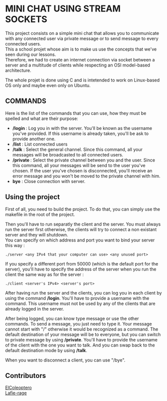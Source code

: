 # MINI CHAT USING STREAM SOCKETS

This project consists on a simple mini chat that allows you to communicate with any connected user via private message or to send message to every connected users.  
This a school projet whose aim is to make us use the concepts that we've seen during our lessons.  
Therefore, we had to create an internet connection via socket between a server and a multitude of clients while respecting an OSI model-based architecture.  

The whole projet is done using C and is intetended to work on Linux-based OS only and maybe even only on Ubuntu.

## COMMANDS

Here is the list of the commands that you can use, how they must be spelled and what are their purpose:  
- **/login <username>** : Log you in with the server. You'll be known as the username you've provided. If this username is already taken, you'll be ask to provide another one.  
- **/list** : List connected users  
- **/talk**  : Select the general channel. Since this command, all your messages will be broadcasted to all connected users.  
- **/private <username>**  : Select the private channel between you and the user. Since this command, all your messages will be send to the user you've chosen.
If the user you've chosen is disconnected, you'll receive an error message and you won't be moved to the private channel with him.
- **bye** : Close connection with server.
  
## Using the project

First of all, you need to build the project. To do that, you can simply use the makefile in the root of the project.  

Then you'll have to run separatly the client and the server. You must always run the server first otherwise, the clients will try to connect a non existant server and they will shutdown.  
You can specify on which address and port you want to bind your server this way :

```
./server <any IPv4 that your computer can use> <any unused port>
```

If you specify a different port from 50000 (which is the default port for the server), you'll have to specify the address of the server when you run the client the same way as for the server :
  
```
./client <server's IPv4> <server's port>
```
  
After having run the server and the clients, you can log you in each client by using the command **/login**. You'll have to provide a username with the command. This username must not be used by any of the clients that are already logged in the server.

After being logged, you can know type message or use the other commands.
To send a message, you just need to type it. Your message cannot start with "/" otherwise it would be recognized as a command.
The default destination of your message will be to everyone, but you can switch to private message by using **/private**. You'll have to provide the username of the client with the one you want to talk.
And you can swap back to the default destination mode by using **/talk**.

When you want to disconnect a client, you can use "/bye".
  
## Contributors

[ElColeoptero](https://github.com/elColeoptero)  
[Lafie-rage](https://github.com/Lafie-rage)  
